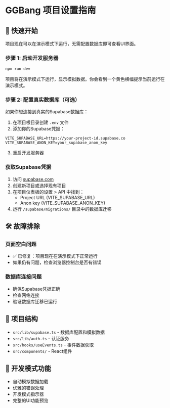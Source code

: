 # GGBang 项目设置指南

## 🚀 快速开始

项目现在可以在演示模式下运行，无需配置数据库即可查看UI界面。

### 步骤 1: 启动开发服务器

```bash
npm run dev
```

项目将在演示模式下运行，显示模拟数据。你会看到一个黄色横幅提示当前运行在演示模式。

### 步骤 2: 配置真实数据库（可选）

如果你想连接到真实的Supabase数据库：

1. 在项目根目录创建 `.env` 文件
2. 添加你的Supabase凭据：

```env
VITE_SUPABASE_URL=https://your-project-id.supabase.co
VITE_SUPABASE_ANON_KEY=your_supabase_anon_key
```

3. 重启开发服务器

### 获取Supabase凭据

1. 访问 [supabase.com](https://supabase.com)
2. 创建新项目或选择现有项目
3. 在项目仪表板的设置 > API 中找到：
   - Project URL (VITE_SUPABASE_URL)
   - Anon key (VITE_SUPABASE_ANON_KEY)
4. 运行 `/supabase/migrations/` 目录中的数据库迁移

## 🛠️ 故障排除

### 页面空白问题
- ✅ 已修复：项目现在在演示模式下正常运行
- 如果仍有问题，检查浏览器控制台是否有错误

### 数据库连接问题
- 确保Supabase凭据正确
- 检查网络连接
- 验证数据库迁移已运行

## 📂 项目结构

- `src/lib/supabase.ts` - 数据库配置和模拟数据
- `src/lib/auth.ts` - 认证服务
- `src/hooks/useEvents.ts` - 事件数据获取
- `src/components/` - React组件

## 🔧 开发模式功能

- 自动模拟数据加载
- 优雅的错误处理
- 开发模式指示器
- 完整的UI功能预览
